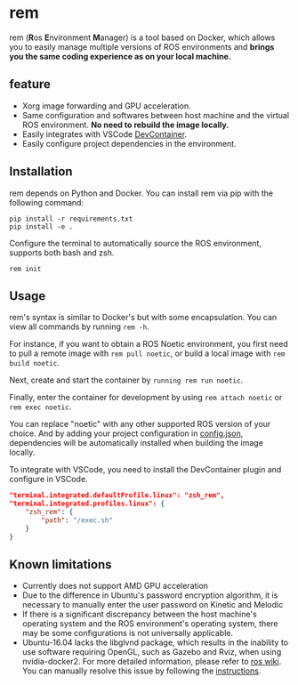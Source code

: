 # rem

rem (**R**os **E**nvironment **M**anager) is a tool based on Docker, which allows you to easily manage multiple versions of ROS environments and **brings you the same coding experience as on your local machine.**

## feature
- Xorg image forwarding and GPU acceleration.
- Same configuration and softwares between host machine and the virtual ROS environment. **No need to rebuild the image locally.**
- Easily integrates with VSCode [DevContainer](https://code.visualstudio.com/docs/devcontainers/containers).
- Easily configure project dependencies in the environment.


## Installation

rem depends on Python and Docker. You can install rem via pip with the following command:

```shell
pip install -r requirements.txt
pip install -e .
```

Configure the terminal to automatically source the ROS environment, supports both bash and zsh.
```shell
rem init
```

## Usage

rem's syntax is similar to Docker's but with some encapsulation. You can view all commands by running `rem -h`.

For instance, if you want to obtain a ROS Noetic environment, you first need to pull a remote image with `rem pull noetic`, or build a local image with `rem build noetic`.

Next, create and start the container by `running rem run noetic`.

Finally, enter the container for development by using `rem attach noetic` or `rem exec noetic`.

You can replace "noetic" with any other supported ROS version of your choice. And by adding your project configuration in [config.json](config/config.json), dependencies will be automatically installed when building the image locally.

To integrate with VSCode, you need to install the DevContainer plugin and configure in VSCode.

```json
"terminal.integrated.defaultProfile.linux": "zsh_rem",
"terminal.integrated.profiles.linux": {
    "zsh_rem": {
        "path": "/exec.sh"
    }
}
```

## Known limitations

- Currently does not support AMD GPU acceleration
- Due to the difference in Ubuntu's password encryption algorithm, it is necessary to manually enter the user password on Kinetic and Melodic
- If there is a significant discrepancy between the host machine's operating system and the ROS environment's operating system, there may be some configurations is not universally applicable.
- Ubuntu-16.04 lacks the libglvnd package, which results in the inability to use software requiring OpenGL, such as Gazebo and Rviz, when using nvidia-docker2. For more detailed information, please refer to [ros wiki](http://wiki.ros.org/docker/Tutorials/Hardware%20Acceleration#nvidia-docker2). You can manually resolve this issue by following the [instructions](https://github.com/NVIDIA/nvidia-docker/issues/534#issuecomment-436054364).

